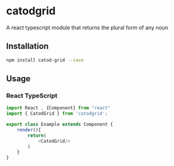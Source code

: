 # catodgrid
A react typescript module that returns the plural form of any noun
## Installation 
```sh
npm install catod-grid --save

```
## Usage
### React TypeScript
```typescript
import React , {Component} from "react"
import { CatodGrid } from 'catodgrid';

export class Example extends Component {
    render(){
        return(
            <CatodGrid/>  
        )
    }
}


```
```sh
```
